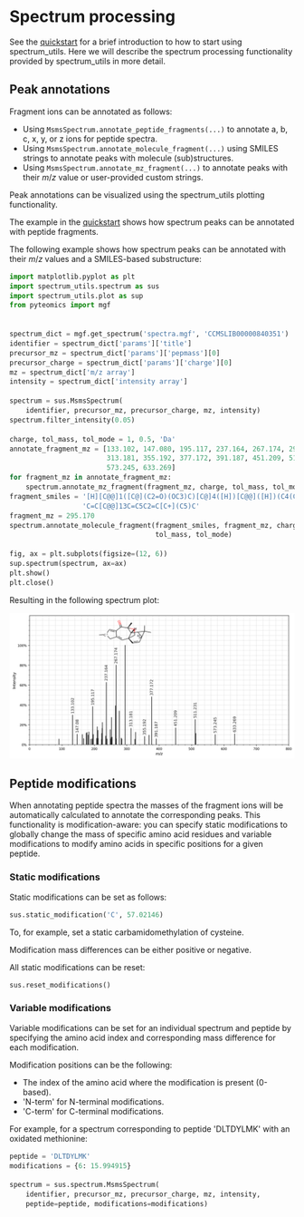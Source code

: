 # Spectrum processing

See the [quickstart](quickstart.md) for a brief introduction to how to start
using spectrum_utils. Here we will describe the spectrum processing
functionality provided by spectrum_utils in more detail.

## Peak annotations

Fragment ions can be annotated as follows:

- Using `MsmsSpectrum.annotate_peptide_fragments(...)` to annotate a, b, c, x,
y, or z ions for peptide spectra.
- Using `MsmsSpectrum.annotate_molecule_fragment(...)` using SMILES strings to
annotate peaks with molecule (sub)structures.
- Using `MsmsSpectrum.annotate_mz_fragment(...)` to annotate peaks with their
_m_/_z_ value or user-provided custom strings.

Peak annotations can be visualized using the spectrum_utils plotting
functionality.

The example in the [quickstart](quickstart.md) shows how spectrum peaks can be
annotated with peptide fragments.

The following example shows how spectrum peaks can be annotated with their
_m_/_z_ values and a SMILES-based substructure:

```python
import matplotlib.pyplot as plt
import spectrum_utils.spectrum as sus
import spectrum_utils.plot as sup
from pyteomics import mgf


spectrum_dict = mgf.get_spectrum('spectra.mgf', 'CCMSLIB00000840351')
identifier = spectrum_dict['params']['title']
precursor_mz = spectrum_dict['params']['pepmass'][0]
precursor_charge = spectrum_dict['params']['charge'][0]
mz = spectrum_dict['m/z array']
intensity = spectrum_dict['intensity array']

spectrum = sus.MsmsSpectrum(
    identifier, precursor_mz, precursor_charge, mz, intensity)
spectrum.filter_intensity(0.05)

charge, tol_mass, tol_mode = 1, 0.5, 'Da'
annotate_fragment_mz = [133.102, 147.080, 195.117, 237.164, 267.174, 295.170,
                        313.181, 355.192, 377.172, 391.187, 451.209, 511.231,
                        573.245, 633.269]
for fragment_mz in annotate_fragment_mz:
    spectrum.annotate_mz_fragment(fragment_mz, charge, tol_mass, tol_mode)
fragment_smiles = '[H][C@@]1([C@](C2=O)(OC3)C)[C@]4([H])[C@@]([H])(C4(C)C)'\
                  'C=C[C@@]13C=C5C2=C[C+](C5)C'
fragment_mz = 295.170
spectrum.annotate_molecule_fragment(fragment_smiles, fragment_mz, charge,
                                    tol_mass, tol_mode)

fig, ax = plt.subplots(figsize=(12, 6))
sup.spectrum(spectrum, ax=ax)
plt.show()
plt.close()
```

Resulting in the following spectrum plot:

![](annotations.png)

## Peptide modifications

When annotating peptide spectra the masses of the fragment ions will be
automatically calculated to annotate the corresponding peaks. This
functionality is modification-aware: you can specify static modifications to
globally change the mass of specific amino acid residues and variable
modifications to modify amino acids in specific positions for a given peptide.

### Static modifications

Static modifications can be set as follows:

```python
sus.static_modification('C', 57.02146)
```

To, for example, set a static carbamidomethylation of cysteine.

Modification mass differences can be either positive or negative.

All static modifications can be reset:

```python
sus.reset_modifications()
```

### Variable modifications

Variable modifications can be set for an individual spectrum and peptide by
specifying the amino acid index and corresponding mass difference for each
modification.

Modification positions can be the following:

- The index of the amino acid where the modification is present (0-based).
- 'N-term' for N-terminal modifications.
- 'C-term' for C-terminal modifications.

For example, for a spectrum corresponding to peptide 'DLTDYLMK' with an
oxidated methionine:

```python
peptide = 'DLTDYLMK'
modifications = {6: 15.994915}

spectrum = sus.spectrum.MsmsSpectrum(
    identifier, precursor_mz, precursor_charge, mz, intensity,
    peptide=peptide, modifications=modifications)
```
